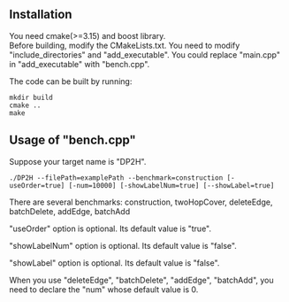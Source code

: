 ## Installation
You need cmake(>=3.15) and boost library.  
Before building, modify the CMakeLists.txt. You need to modify "include_directories" and "add_executable". You could replace "main.cpp" in "add_executable" with "bench.cpp".  


The code can be built by running:  
```shell
mkdir build
cmake ..
make
```

## Usage of "bench.cpp"
Suppose your target name is "DP2H".
```shell
./DP2H --filePath=examplePath --benchmark=construction [-useOrder=true] [-num=10000] [-showLabelNum=true] [--showLabel=true]
```

There are several benchmarks: construction, twoHopCover, deleteEdge, batchDelete, addEdge, batchAdd  

"useOrder" option is optional. Its default value is "true".  

"showLabelNum" option is optional. Its default value is "false".  

"showLabel" option is optional. Its default value is "false".  

When you use "deleteEdge", "batchDelete", "addEdge", "batchAdd", you need to declare the "num" whose default value is 0.  
